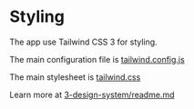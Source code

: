 # Styling

The app use Tailwind CSS 3 for styling.

The main configuration file is [tailwind.config.js](../../tailwind.config.js)

The main stylesheet is [tailwind.css](../../app/tailwind.css)

Learn more at [3-design-system/readme.md](../../3-design-system/readme.md)


